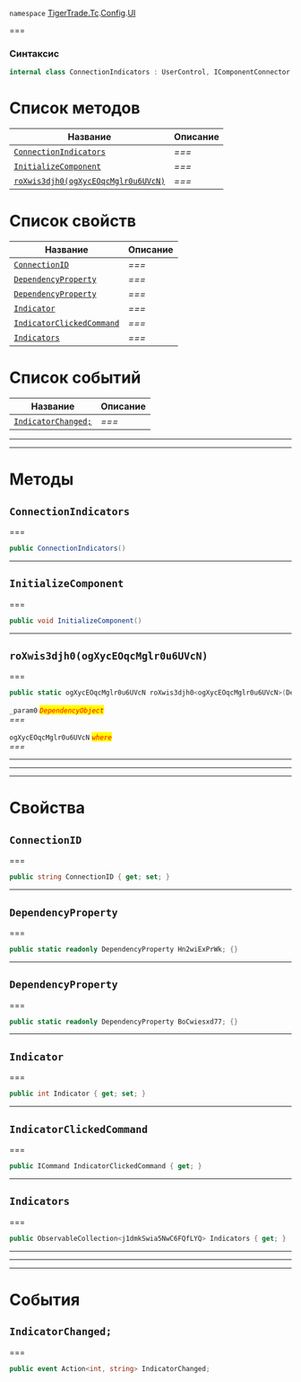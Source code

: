 
`namespace` [TigerTrade.Tc](../../../TigerTrade.Tc.md).[Config](../../../TigerTrade.Tc/Config.md).[UI](../../../TigerTrade.Tc/Config/UI.md)


===

### Синтаксис
```csharp
internal class ConnectionIndicators : UserControl, IComponentConnector
```


# Список методов
| Название | Описание |
| --- | --- |
| [`ConnectionIndicators`](#method-connectionindicators) | *===* |
| [`InitializeComponent`](#method-initializecomponent) | *===* |
| [`roXwis3djh0(ogXycEOqcMglr0u6UVcN)`](#method-roxwis3djh0(ogxyceoqcmglr0u6uvcn)) | *===* |

# Список свойств
| Название | Описание |
| --- | --- |
| [`ConnectionID`](#property-connectionid) | *===* |
| [`DependencyProperty`](#property-dependencyproperty) | *===* |
| [`DependencyProperty`](#property-dependencyproperty) | *===* |
| [`Indicator`](#property-indicator) | *===* |
| [`IndicatorClickedCommand`](#property-indicatorclickedcommand) | *===* |
| [`Indicators`](#property-indicators) | *===* |

# Список событий
| Название | Описание |
| --- | --- |
| [`IndicatorChanged;`](#event-indicatorchanged;) | *===* |





***  
***  
# Методы

## `ConnectionIndicators`<a href="method-connectionindicators" id="method-connectionindicators"></a>
===
```csharp
public ConnectionIndicators()
```

***  

## `InitializeComponent`<a href="method-initializecomponent" id="method-initializecomponent"></a>
===
```csharp
public void InitializeComponent()
```

***  

## `roXwis3djh0(ogXycEOqcMglr0u6UVcN)`<a href="method-roxwis3djh0(ogxyceoqcmglr0u6uvcn)" id="method-roxwis3djh0(ogxyceoqcmglr0u6uvcn)"></a>
===
```csharp
public static ogXycEOqcMglr0u6UVcN roXwis3djh0<ogXycEOqcMglr0u6UVcN>(DependencyObject _param0)
```

`_param0` <mark style="color:red;">*`DependencyObject`*</mark>  
 *===*  

`ogXycEOqcMglr0u6UVcN` <mark style="color:red;">*`where`*</mark>  
 *===*  


***  
***  
 ***  
# Свойства

## `ConnectionID`<a href="property-connectionid" id="property-connectionid"></a>
===
```csharp
public string ConnectionID { get; set; }
```  
***

## `DependencyProperty`<a href="property-dependencyproperty" id="property-dependencyproperty"></a>
===
```csharp
public static readonly DependencyProperty Hn2wiExPrWk; {}
```  
***

## `DependencyProperty`<a href="property-dependencyproperty" id="property-dependencyproperty"></a>
===
```csharp
public static readonly DependencyProperty BoCwiesxd77; {}
```  
***

## `Indicator`<a href="property-indicator" id="property-indicator"></a>
===
```csharp
public int Indicator { get; set; }
```  
***

## `IndicatorClickedCommand`<a href="property-indicatorclickedcommand" id="property-indicatorclickedcommand"></a>
===
```csharp
public ICommand IndicatorClickedCommand { get; }
```  
***

## `Indicators`<a href="property-indicators" id="property-indicators"></a>
===
```csharp
public ObservableCollection<j1dmkSwia5NwC6FQfLYQ> Indicators { get; }
```  
***
***  
 ***  
# События

## `IndicatorChanged;`<a href="event-indicatorchanged;" id="event-indicatorchanged;"></a>
===

```csharp
public event Action<int, string> IndicatorChanged;
```

